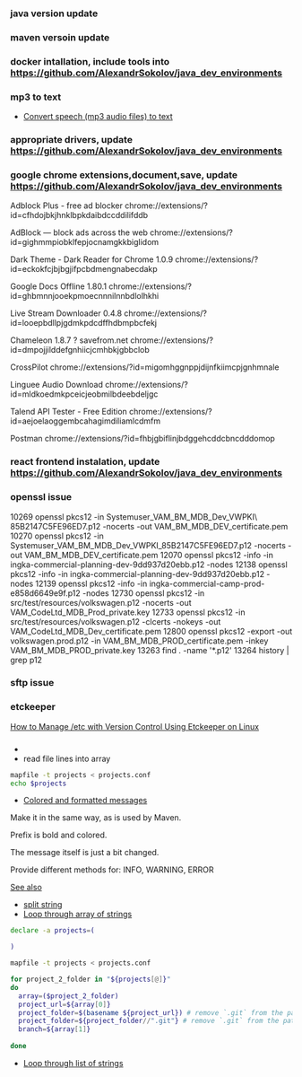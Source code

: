 ### java version update
### maven versoin update
### docker intallation, include tools into https://github.com/AlexandrSokolov/java_dev_environments
### mp3 to text

- [Convert speech (mp3 audio files) to text](https://askubuntu.com/questions/837408/convert-speech-mp3-audio-files-to-text)

### appropriate drivers, update https://github.com/AlexandrSokolov/java_dev_environments

### google chrome extensions,document,save, update https://github.com/AlexandrSokolov/java_dev_environments

Adblock Plus - free ad blocker
chrome://extensions/?id=cfhdojbkjhnklbpkdaibdccddilifddb

AdBlock — block ads across the web
chrome://extensions/?id=gighmmpiobklfepjocnamgkkbiglidom

Dark Theme - Dark Reader for Chrome 1.0.9
chrome://extensions/?id=eckokfcjbjbgjifpcbdmengnabecdakp

Google Docs Offline 1.80.1
chrome://extensions/?id=ghbmnnjooekpmoecnnnilnnbdlolhkhi

Live Stream Downloader 0.4.8
chrome://extensions/?id=looepbdllpjgdmkpdcdffhdbmpbcfekj

Chameleon 1.8.7 ? savefrom.net
chrome://extensions/?id=dmpojjilddefgnhiicjcmhbkjgbbclob

CrossPilot
chrome://extensions/?id=migomhggnppjdijnfkiimcpjgnhmnale

Linguee Audio Download
chrome://extensions/?id=mldkoedmkpceicjeobmilbdeebdeljgc

Talend API Tester - Free Edition
chrome://extensions/?id=aejoelaoggembcahagimdiliamlcdmfm

Postman
chrome://extensions/?id=fhbjgbiflinjbdggehcddcbncdddomop

### react frontend instalation, update https://github.com/AlexandrSokolov/java_dev_environments

### openssl issue

10269  openssl pkcs12 -in Systemuser_VAM_BM_MDB_Dev_VWPKI\ 85B2147C5FE96ED7.p12 -nocerts -out VAM_BM_MDB_DEV_certificate.pem
10270  openssl pkcs12 -in Systemuser_VAM_BM_MDB_Dev_VWPKI_85B2147C5FE96ED7.p12 -nocerts -out VAM_BM_MDB_DEV_certificate.pem
12070  openssl pkcs12 -info -in ingka-commercial-planning-dev-9dd937d20ebb.p12 -nodes
12138  openssl pkcs12 -info -in ingka-commercial-planning-dev-9dd937d20ebb.p12 -nodes
12139  openssl pkcs12 -info -in ingka-commercial-camp-prod-e858d6649e9f.p12 -nodes
12730  openssl pkcs12 -in src/test/resources/volkswagen.p12 -nocerts -out VAM_CodeLtd_MDB_Prod_private.key
12733  openssl pkcs12 -in src/test/resources/volkswagen.p12 -clcerts -nokeys -out VAM_CodeLtd_MDB_Dev_certificate.pem
12800  openssl pkcs12 -export -out volkswagen.prod.p12 -in VAM_BM_MDB_PROD_certificate.pem -inkey VAM_BM_MDB_PROD_private.key
13263  find . -name '*.p12'
13264  history | grep p12


### sftp issue

### etckeeper

[How to Manage /etc with Version Control Using Etckeeper on Linux](https://www.tecmint.com/manage-etc-with-version-control-using-etckeeper/)

###
- 
- read file lines into array
```bash
mapfile -t projects < projects.conf
echo $projects
```
  
- [Colored and formatted messages](docs/bash_tip_colors_and_formatting.pdf)

Make it in the same way, as is used by Maven.

Prefix is bold and colored.

The message itself is just a bit changed.

Provide different methods for: INFO, WARNING, ERROR

[See also](https://stackoverflow.com/questions/5947742/how-to-change-the-output-color-of-echo-in-linux)

- [split string](https://stackoverflow.com/questions/1469849/how-to-split-one-string-into-multiple-strings-separated-by-at-least-one-space-in)
- [Loop through array of strings](https://stackoverflow.com/questions/8880603/loop-through-an-array-of-strings-in-bash)
```bash
declare -a projects=(

)

mapfile -t projects < projects.conf

for project_2_folder in "${projects[@]}"
do
  array=($project_2_folder)
  project_url=${array[0]}
  project_folder=$(basename ${project_url}) # remove `.git` from the path
  project_folder=${project_folder//".git"} # remove `.git` from the path
  branch=${array[1]}
  
done
```
- [Loop through list of strings](https://linuxhint.com/bash_loop_list_strings/)
